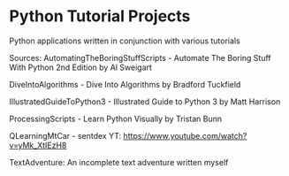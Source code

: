 # Python Tutorial Projects
 Python applications written in conjunction with various tutorials

Sources:
AutomatingTheBoringStuffScripts - Automate The Boring Stuff With Python 2nd Edition by Al Sweigart

DiveIntoAlgorithms - Dive Into Algorithms by Bradford Tuckfield

IllustratedGuideToPython3 -  Illustrated Guide to Python 3 by Matt Harrison

ProcessingScripts - Learn Python Visually by Tristan Bunn

QLearningMtCar - sentdex YT: https://www.youtube.com/watch?v=yMk_XtIEzH8

TextAdventure: An incomplete text adventure written myself
